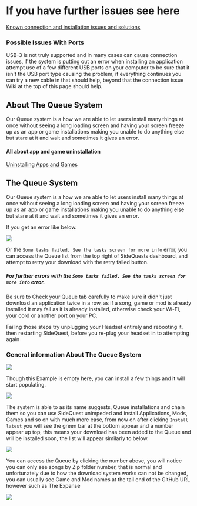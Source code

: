 # If you have further issues see here

[Known connection and installation issues and solutions](https://github.com/the-expanse/SideQuest/wiki/I-am-having-issues-Connecting-,-what-do-i-do%3F#having-connection-issues) 

### Possible Issues With Ports

USB-3 is not truly supported and in many cases can cause connection issues, if the system is putting out an error when installing an application attempt use of a few different USB ports on your computer to be sure that it isn't the USB port type causing the problem, if everything continues you can try a new cable in that should help, beyond that the connection issue Wiki at the top of this page should help.

## About The Queue System
Our Queue system is a how we are able to let users install many things at once without seeing a long loading screen and having your screen freeze up as an app or game installations making you unable to do anything else but stare at it and wait and sometimes it gives an error. 

#### All about app and game uninstallation 

[Uninstalling Apps and Games](https://github.com/the-expanse/SideQuest/wiki/.My-apps-won't-uninstall-what's-wrong%3F#all-about-un-installation-of-applications-or-games)

## The Queue System
Our Queue system is a how we are able to let users install many things at once without seeing a long loading screen and having your screen freeze up as an app or game installations making you unable to do anything else but stare at it and wait and sometimes it gives an error. 

If you get an error like below.

![](https://cdn.discordapp.com/attachments/608376262347587595/614606619606515727/Screenshot_48.png)

Or the `Some tasks failed. See the tasks screen for more info` error,
you can access the Queue list from the top right of SideQuests dashboard, and attempt to retry your download with the retry failed button.

##### For further errors with the `Some tasks failed. See the tasks screen for more info` error.

Be sure to Check your Queue tab carefully to make sure it didn't just download an application twice in a row, as if a song, game or mod is already installed it may fail as it is already installed, otherwise check your Wi-Fi, your cord or another port on your PC.

Failing those steps try unplugging your Headset entirely and rebooting it, then restarting SideQuest, before you re-plug your headset in to attempting again

### General information About The Queue System

![](https://cdn.discordapp.com/attachments/608376262347587595/610175016126119947/Screenshot_1182.png)

Though this Example is empty here, you can install a few things and it will start populating.

![](https://cdn.discordapp.com/attachments/608376262347587595/610179198690131980/Screenshot_1185.png)


The system is able to as its name suggests, Queue installations and chain them so you can use SideQuest unimpeded and install Applications, Mods, Games and so on with much more ease, from now on after clicking `Install latest` you will see the green bar at the bottom appear and a number appear up top, this means your download has been added to the Queue and will be installed soon, the list will appear similarly to below.

![](https://cdn.discordapp.com/attachments/608376262347587595/610174997079523338/Screenshot_1183.png)


You can access the Queue by clicking the number above, you will notice you can only see songs by Zip folder number, that is normal and unfortunately due to how the download system works can not be changed, you can usually see Game and Mod names at the tail end of the GitHub URL however such as The Expanse 


![](https://cdn.discordapp.com/attachments/608376262347587595/610175012351246354/Screenshot_1181.png)